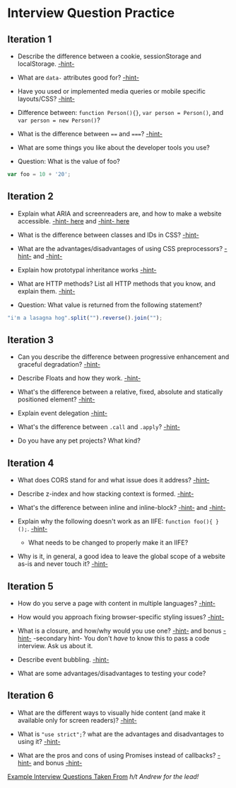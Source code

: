 # Interview Question Practice

## Iteration 1

- Describe the difference between a cookie, sessionStorage and localStorage. [-hint-](https://github.com/turingschool/lesson_plans/blob/3ee469be5fdc94c926a88ca510106848b0339731/ruby_04-apis_and_scalability/client_side_storage.markdown)

- What are `data-` attributes good for? [-hint-](https://css-tricks.com/almanac/selectors/a/attribute/)

- Have you used or implemented media queries or mobile specific layouts/CSS? [-hint-](http://frontend.turing.io/lessons/module-1/intro-responsive.html)

- Difference between: `function Person(){}`, `var person = Person()`, and `var person = new Person()`?

- What is the difference between `==` and `===`? [-hint-](https://developer.mozilla.org/en-US/docs/Web/JavaScript/Equality_comparisons_and_sameness)

- What are some things you like about the developer tools you use?

- Question: What is the value of foo?

```js
var foo = 10 + '20';
```

## Iteration 2

- Explain what ARIA and screenreaders are, and how to make a website accessible. [-hint- here](http://frontend.turing.io/lessons/wai-aria.html) and [-hint- here](http://frontend.turing.io/lessons/module-1/html-2.html)

- What is the difference between classes and IDs in CSS? [-hint-](http://frontend.turing.io/lessons/module-1/css-1.html)

- What are the advantages/disadvantages of using CSS preprocessors? [-hint-](http://frontend.turing.io/independent-study/idiomatic-css.html) and [-hint-](http://frontend.turing.io/lessons/introduction-to-sass.html)

- Explain how prototypal inheritance works [-hint-](http://frontend.turing.io/lessons/module-1/js-4.html)

- What are HTTP methods? List all HTTP methods that you know, and explain them. [-hint-](http://frontend.turing.io/lessons/node.html)

- Question: What value is returned from the following statement?

```js
"i'm a lasagna hog".split("").reverse().join("");
```

## Iteration 3

- Can you describe the difference between progressive enhancement and graceful degradation? [-hint-](http://frontend.turing.io/lessons/cross-browser-compat.html)

- Describe Floats and how they work. [-hint-](http://frontend.turing.io/lessons/module-1/css-1.html)

- What's the difference between a relative, fixed, absolute and statically positioned element? [-hint-](http://frontend.turing.io/lessons/module-1/css-1.html)

- Explain event delegation [-hint-](http://frontend.turing.io/lessons/event-bubbling-and-delegation.html)

- What's the difference between `.call` and `.apply`? [-hint-](http://frontend.turing.io/lessons/module-2/function-prototype-methods.html)

- Do you have any pet projects? What kind?

## Iteration 4

- What does CORS stand for and what issue does it address? [-hint-](http://frontend.turing.io/lessons/cors.html)

- Describe z-index and how stacking context is formed. [-hint-](http://frontend.turing.io/lessons/module-1/css-1.html)

- What's the difference between inline and inline-block? [-hint-](http://frontend.turing.io/independent-study/idiomatic-css.html) and [-hint-](http://frontend.turing.io/lessons/module-1/css-1.html)

- Explain why the following doesn't work as an IIFE: `function foo(){ }();`. [-hint-](https://developer.mozilla.org/en-US/docs/Glossary/IIFE)
  - What needs to be changed to properly make it an IIFE?

- Why is it, in general, a good idea to leave the global scope of a website as-is and never touch it? [-hint-](http://frontend.turing.io/lessons/module-1/js-2.html)

## Iteration 5

- How do you serve a page with content in multiple languages? [-hint-](http://frontend.turing.io/lessons/localization.html)

- How would you approach fixing browser-specific styling issues? [-hint-](http://frontend.turing.io/lessons/cross-browser-compat.html)

- What is a closure, and how/why would you use one? [-hint-](https://docs.google.com/presentation/d/1zX-A4d_yMFPrVpofoIP5FLSjOb94vBzORql-BOV2vUc/edit#slide=id.g1c033f9cd5_0_35) and bonus [-hint-](https://github.com/getify/You-Dont-Know-JS/blob/master/scope%20%26%20closures/ch5.md) -secondary hint- You don't _have_ to know this to pass a code interview. Ask us about it.

- Describe event bubbling. [-hint-](http://frontend.turing.io/lessons/event-bubbling-and-delegation.html)

- What are some advantages/disadvantages to testing your code? 

## Iteration 6

- What are the different ways to visually hide content (and make it available only for screen readers)? [-hint-](http://frontend.turing.io/lessons/module-1/html-2.html)

- What is `"use strict";`? what are the advantages and disadvantages to using it? [-hint-](https://developer.mozilla.org/en-US/docs/Web/JavaScript/Reference/Strict_mode)

- What are the pros and cons of using Promises instead of callbacks? [-hint-](http://frontend.turing.io/lessons/promises.html) and bonus [-hint-](http://frontend.turing.io/lessons/es6-generators.html)














[Example Interview Questions Taken From](https://github.com/h5bp/Front-end-Developer-Interview-Questions)
_h/t Andrew for the lead!_

